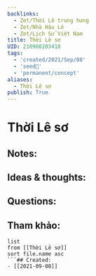 ```yaml
---
backlinks:
  - Zet/Thời Lê trung hưng
  - Zet/Nhà Hậu Lê
  - Zet/Lịch Sử Việt Nam
title: Thời Lê sơ
UID: 210908203418
tags:
  - 'created/2021/Sep/08'
  - 'seed🥜'
  - 'permanent/concept'
aliases:
  - Thời Lê sơ
publish: True
---
```

# Thời Lê sơ

## Notes:


## Ideas & thoughts:

## Questions:


## Tham khảo:
```dataview
list
from [[Thời Lê sơ]]
sort file.name asc
```## Created:
- [[2021-09-08]]
